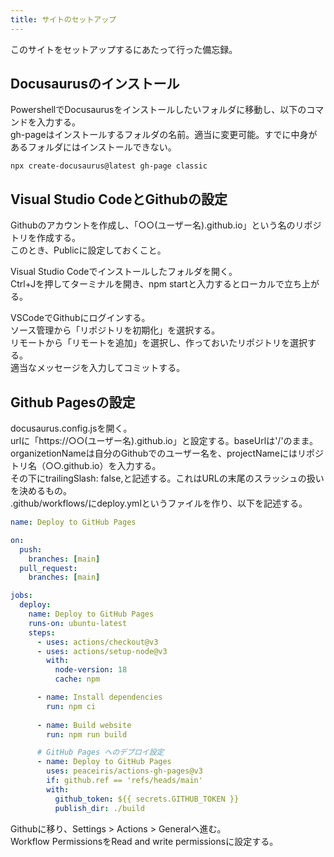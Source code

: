 ```yaml
---
title: サイトのセットアップ
---
```


このサイトをセットアップするにあたって行った備忘録。

## Docusaurusのインストール

PowershellでDocusaurusをインストールしたいフォルダに移動し、以下のコマンドを入力する。  
gh-pageはインストールするフォルダの名前。適当に変更可能。すでに中身があるフォルダにはインストールできない。

```
npx create-docusaurus@latest gh-page classic
```

## Visual Studio CodeとGithubの設定

Githubのアカウントを作成し、「○○(ユーザー名).github.io」という名のリポジトリを作成する。  
このとき、Publicに設定しておくこと。

Visual Studio Codeでインストールしたフォルダを開く。  
Ctrl+Jを押してターミナルを開き、npm startと入力するとローカルで立ち上がる。

VSCodeでGithubにログインする。  
ソース管理から「リポジトリを初期化」を選択する。  
リモートから「リモートを追加」を選択し、作っておいたリポジトリを選択する。  
適当なメッセージを入力してコミットする。

## Github Pagesの設定

docusaurus.config.jsを開く。  
urlに「https://○○(ユーザー名).github.io」と設定する。baseUrlは'/'のまま。  
organizetionNameは自分のGithubでのユーザー名を、projectNameにはリポジトリ名（○○.github.io）を入力する。  
その下にtrailingSlash: false,と記述する。これはURLの末尾のスラッシュの扱いを決めるもの。  
.github/workflows/にdeploy.ymlというファイルを作り、以下を記述する。
```yml
name: Deploy to GitHub Pages

on:
  push:
    branches: [main]
  pull_request:
    branches: [main]

jobs:
  deploy:
    name: Deploy to GitHub Pages
    runs-on: ubuntu-latest
    steps:
      - uses: actions/checkout@v3
      - uses: actions/setup-node@v3
        with:
          node-version: 18
          cache: npm

      - name: Install dependencies
        run: npm ci
      
      - name: Build website
        run: npm run build

      # GitHub Pages へのデプロイ設定
      - name: Deploy to GitHub Pages
        uses: peaceiris/actions-gh-pages@v3
        if: github.ref == 'refs/heads/main'
        with:
          github_token: ${{ secrets.GITHUB_TOKEN }}
          publish_dir: ./build
```
Githubに移り、Settings > Actions > Generalへ進む。  
Workflow PermissionsをRead and write permissionsに設定する。